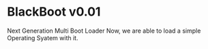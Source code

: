 # BlackBoot v0.01
Next Generation Multi Boot Loader
Now, we are able to load a simple Operating Syatem with it.
